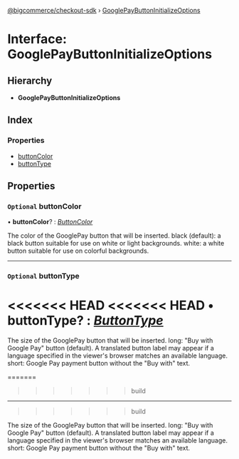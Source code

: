 [@bigcommerce/checkout-sdk](../README.md) › [GooglePayButtonInitializeOptions](googlepaybuttoninitializeoptions.md)

# Interface: GooglePayButtonInitializeOptions

## Hierarchy

* **GooglePayButtonInitializeOptions**

## Index

### Properties

* [buttonColor](googlepaybuttoninitializeoptions.md#optional-buttoncolor)
* [buttonType](googlepaybuttoninitializeoptions.md#optional-buttontype)

## Properties

### `Optional` buttonColor

• **buttonColor**? : *[ButtonColor](../enums/buttoncolor.md)*

The color of the GooglePay button that will be inserted.
 black (default): a black button suitable for use on white or light backgrounds.
 white: a white button suitable for use on colorful backgrounds.

___

### `Optional` buttonType

<<<<<<< HEAD
<<<<<<< HEAD
• **buttonType**? : *[ButtonType](../enums/buttontype.md)*
=======
The size of the GooglePay button that will be inserted. long: "Buy with Google Pay" button (default). A translated button label may appear if a language specified in the viewer's browser matches an available language. short: Google Pay payment button without the "Buy with" text.

=======
>>>>>>> build
___
>>>>>>> build

The size of the GooglePay button that will be inserted.
 long: "Buy with Google Pay" button (default). A translated button label may appear
        if a language specified in the viewer's browser matches an available language.
 short: Google Pay payment button without the "Buy with" text.
